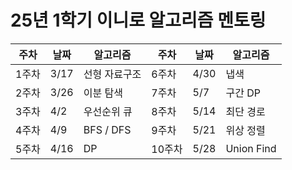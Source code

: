 # 25년 1학기 이니로 알고리즘 멘토링
|주차|날짜|알고리즘|주차|날짜|알고리즘|
|---|---|---|---|---|---|
|1주차|3/17|선형 자료구조|6주차|4/30|냅색|
|2주차|3/26|이분 탐색|7주차|5/7|구간 DP|
|3주차|4/2|우선순위 큐|8주차|5/14|최단 경로|
|4주차|4/9|BFS / DFS|9주차|5/21|위상 정렬|
|5주차|4/16|DP|10주차|5/28|Union Find|

